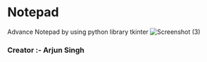 # Notepad
Advance Notepad by using python library tkinter
![Screenshot (3)](https://user-images.githubusercontent.com/72151314/190655277-52a473f8-e088-46f7-98b9-ab6f2505f232.png)
<h3>Creator :- Arjun Singh</h3>
